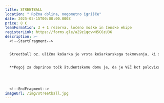 ```yaml
---
title: STREETBALL
location: " Rožna dolina, nogometno igrišče"
date: 2025-05-15T00:00:00.000Z
price: 8 €
teamFormation: 3 + 1 rezerva, ločeno moške in ženske ekipe
registerLink: https://forms.gle/aZ9z1qcvwH5C6zU36
description: >-
  <!--StartFragment-->


  Streetball oz. ulična košarka je vrsta košarkarskega tekmovanja, ki se igra na zunanjem dvorišču ali na ulici in je med študenti zelo priljubljena. Tudi letos se boste lahko na Majskih igrah pomerili v tej disciplini vsi, ki vas takšen tip košarke veseli. Poleg spretnih preigravanj, atraktivnih podaj in košev, borbenih potez v obrambi ter požrtvovalnih reševanj žoge, nam bodo igralci pokazali še svoj tekmovalni in ekipni duh. Ekipe bodo razvrščene v skupine, najboljše bodo nato napredovale v finalni del. Tekmovanje bo potekalo ločeno za moške in ženske. Ekipo sestavljajo štirje igralci, pri čemer je eden menjava. Igralo se bo po pravilih streetballa, in sicer do doseženih 15 točk (velja 2 razlike), pri čemer met za tri šteje 2 točki, ostali meti iz igre pa 1 točko. Turnir je namenjen vsem študentom.


  **Pogoj za doprinos točk študentskemu domu je, da je VEČ kot polovica ekipe sestavljena iz stanovalcev istega doma, hkrati pa se morajo uvrstiti med najboljše tri. 1. mesto prejme 12 točk, 2. mesto 10 točk in 3. mesto 8 točk.**




  <!--EndFragment-->
imageUrl: /img/streetball.jpg
---
```

